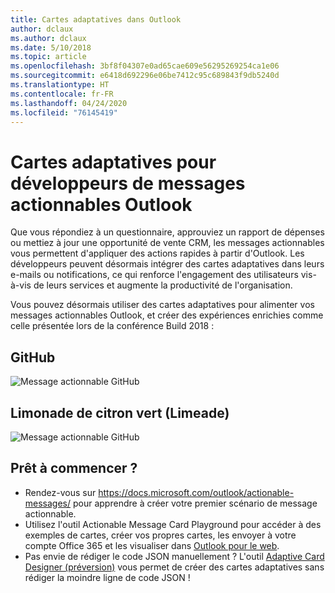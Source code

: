 ```yaml
---
title: Cartes adaptatives dans Outlook
author: dclaux
ms.author: dclaux
ms.date: 5/10/2018
ms.topic: article
ms.openlocfilehash: 3bf8f04307e0ad65cae609e56295269254ca1e06
ms.sourcegitcommit: e6418d692296e06be7412c95c689843f9db5240d
ms.translationtype: HT
ms.contentlocale: fr-FR
ms.lasthandoff: 04/24/2020
ms.locfileid: "76145419"
---
```

# <a name="adaptive-cards-for-outlook-actionable-message-developers"></a>Cartes adaptatives pour développeurs de messages actionnables Outlook

Que vous répondiez à un questionnaire, approuviez un rapport de dépenses ou mettiez à jour une opportunité de vente CRM, les messages actionnables vous permettent d'appliquer des actions rapides à partir d'Outlook. Les développeurs peuvent désormais intégrer des cartes adaptatives dans leurs e-mails ou notifications, ce qui renforce l'engagement des utilisateurs vis-à-vis de leurs services et augmente la productivité de l'organisation.

Vous pouvez désormais utiliser des cartes adaptatives pour alimenter vos messages actionnables Outlook, et créer des expériences enrichies comme celle présentée lors de la conférence Build 2018 :

## <a name="github"></a>GitHub
![Message actionnable GitHub](media/outlook/GitHub.png)

## <a name="limeade"></a>Limonade de citron vert (Limeade)
![Message actionnable GitHub](media/outlook/Limeade.jpg)


## <a name="ready-to-start"></a>Prêt à commencer ?

- Rendez-vous sur https://docs.microsoft.com/outlook/actionable-messages/ pour apprendre à créer votre premier scénario de message actionnable.
- Utilisez l'outil Actionable Message Card Playground pour accéder à des exemples de cartes, créer vos propres cartes, les envoyer à votre compte Office 365 et les visualiser dans [Outlook pour le web](https://outlook.office.com).
- Pas envie de rédiger le code JSON manuellement ? L'outil [Adaptive Card Designer (préversion)](https://acdesignerbeta.azurewebsites.net) vous permet de créer des cartes adaptatives sans rédiger la moindre ligne de code JSON !